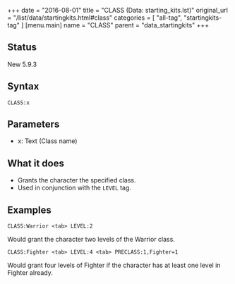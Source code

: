 +++
date = "2016-08-01"
title = "CLASS (Data: starting_kits.lst)"
original_url = "/list/data/startingkits.html#class"
categories = [ "all-tag", "startingkits-tag" ]
[menu.main]
    name = "CLASS"
    parent = "data_startingkits"
+++

## Status

New 5.9.3

## Syntax

`CLASS:x`

## Parameters

-   x: Text (Class name)



What it does
------------

-   Grants the character the specified class.
-   Used in conjunction with the `LEVEL` tag.

Examples
--------

`CLASS:Warrior <tab> LEVEL:2`

Would grant the character two levels of the Warrior class.

`CLASS:Fighter <tab> LEVEL:4 <tab> PRECLASS:1,Fighter=1`

Would grant four levels of Fighter if the character has at least one
level in Fighter already.


